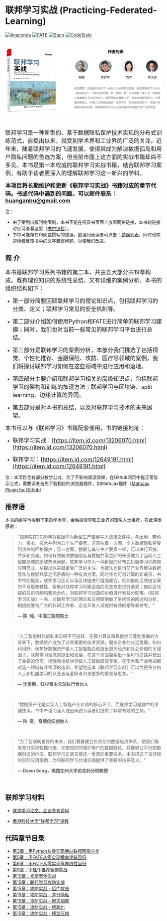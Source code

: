 # 联邦学习实战 (Practicing-Federated-Learning)

 [![Anaconda](https://img.shields.io/badge/Anaconda-v3-brightgreen?logo=Anaconda)](https://www.anaconda.com/) [![FATE](https://img.shields.io/badge/FATE-v1.5-brightgreen?logo=data:image/svg%2bxml;base64,PHN2ZyB4bWxucz0iaHR0cDovL3d3dy53My5vcmcvMjAwMC9zdmciIHZlcnNpb249IjEiIHdpZHRoPSI2MDAiIGhlaWdodD0iNjAwIj48cGF0aCBkPSJNMTI5IDExMWMtNTUgNC05MyA2Ni05MyA3OEwwIDM5OGMtMiA3MCAzNiA5MiA2OSA5MWgxYzc5IDAgODctNTcgMTMwLTEyOGgyMDFjNDMgNzEgNTAgMTI4IDEyOSAxMjhoMWMzMyAxIDcxLTIxIDY5LTkxbC0zNi0yMDljMC0xMi00MC03OC05OC03OGgtMTBjLTYzIDAtOTIgMzUtOTIgNDJIMjM2YzAtNy0yOS00Mi05Mi00MmgtMTV6IiBmaWxsPSIjZmZmIi8+PC9zdmc+)](https://github.com/FederatedAI/FATE) [![Stars](https://img.shields.io/github/stars/FederatedAI/Practicing-Federated-Learning.svg?style=flat-square&label=Stars&logo=github)](https://img.shields.io/github/stars/FederatedAI/Practicing-Federated-Learning.svg?style=flat-square&label=Stars&logo=github) [![CodeStyle](https://img.shields.io/badge/Check%20Style-Google-brightgreen)](https://checkstyle.sourceforge.io/google_style.html)   
&nbsp;

<div align=center>
<img width="900" src="figures/cover2.png" alt="联邦学习实战"/>
</div>


&nbsp; 

<font size=4>联邦学习是一种新型的、基于数据隐私保护技术实现的分布式训练范式，自提出以来，就受到学术界和工业界的广泛的关注。近年来，随着联邦学习的飞速发展，使得其成为解决数据孤岛和用户隐私问题的首选方案，但当前市面上这方面的实战书籍却尚不多见。本书是第一本权威的联邦学习实战书籍，结合联邦学习案例，有助于读者更深入的理解联邦学习这一新兴的学科。</font>

<font size=4>**本项目将长期维护和更新《联邦学习实战》书籍对应的章节代码。书或代码中遇到的问题，可以邮件联系：huanganbu@gmail.com**</font>

注：

- 由于受到出版刊物限制，本书不能在纸质书页面上放置网络链接，本书的链接对应可查看这里（[书中链接](figures/link.md)）。
- 书中可能存在印刷或撰写的错误，勘误列表读者可点击：[勘误列表](errata/errata.md)，同时也欢迎读者反馈书中的文字错误问题，以便我们改进。

## 简  介

<font size=4>本书是联邦学习系列书籍的第二本，共由五大部分共19章构成。既有理论知识的系统性总结，又有详细的案例分析，本书的组织结构如下：</font>

- <font size=4>第一部分简要回顾联邦学习的理论知识点，包括联邦学习的分类、定义；联邦学习常见的安全机制等。</font>

- <font size=4>第二部分介绍如何使用Python和FATE进行简单的联邦学习建模；同时，我们也对当前一些常见的联邦学习平台进行总结。</font>

- <font size=4>第三部分是联邦学习的案例分析，本部分我们挑选了包括视觉、个性化推荐、金融保险、攻防、医疗等领域的案例，我们将探讨联邦学习如何在这些领域中进行应用和落地。</font>

- <font size=4>第四部分主要介绍和联邦学习相关的高级知识点，包括联邦学习的架构和训练的加速方法；联邦学习与区块链、split learning、边缘计算的异同。</font>

- <font size=4>第五部分是对本书的总结，以及对联邦学习技术的未来展望。</font>



<font size=4>本书可以与《联邦学习》书籍配套使用，书的链接地址：</font>

- <font size=4>联邦学习实战：[https://item.jd.com/13206070.html](https://item.jd.com/13206070.html)</font>

- <font size=4>联邦学习：[https://item.jd.com/12649191.html](https://item.jd.com/12649191.html)</font>



注：本项目含有部分数学公式，为了不影响阅读效果，在Github网页中能正常显示公式，需要读者首先下载相应的浏览器插件，如MathJax插件（[MathJax Plugin for Github](https://chrome.google.com/webstore/detail/mathjax-plugin-for-github/ioemnmodlmafdkllaclgeombjnmnbima)）

## 推荐语

本书的编写也得到了来自学术界、金融投资界和工业界的知名人士推荐，在此深表感谢：

> <p>"国务院在2020年将数据作为新型生产要素写入法律文件中，与土地、劳动力、资本、技术并列为五个生产要素。这意味着一方面，个人数据隐私将受到法律的严格保护；另一方面，数据与其它生产要素一样，可以进行开放、共享和交易。如何有效解决数据隐私与数据共享之间的矛盾成为了当前人工智能领域的研究热点问题。联邦学习作为一种新型的分布式机器学习训练和应用范式，从提出以来就备受广泛的关注，也被认为是当前产业界解决数据隐私与数据共享之间矛盾的一种有效方案。同时作为可信计算的新成员，书中特别提到，联邦学习还可以与区块链进行强强联合，例如借助区块链记录的不可篡改特性，帮助对联邦学习可能面临的恶意攻击进行追溯；借助区块链的共识机制和智能合约，对联邦学习创造的价值进行利益分配等。《联邦学习实战》一书，对联邦学习的理论和应用案例做了系统性的阐述和分析，相信能够为广大的科研工作者、企业开发人员提供有效的指导和参考。"</p>
> <b>&mdash; 陈  纯，中国工程院院士</b>

&nbsp;

> <p>"人工智能时代的到来已经不可逆转，在算力算法和机器学习蓬勃发展的大背景下，数据资产成为了非常重要的技术资源，服务企业的长远发展。如何利用好、保护好数据资产是人工智能能否创造出更大经济和社会价值的关键因子。联邦学习理念的提出和发展，在这个方面探索出一条可行之路并做出了重要的示范。杨强教授是世界级人工智能研究专家，在学术和产业两端都对这一领域有非常深的造诣，希望他这本《联邦学习实战》可以为更多业内人士和机器学习的从业者与爱好者带来更多的启发与思考。"</p>
>
> <b>&mdash;  沈南鹏，红杉资本全球执行合伙人</b>

&nbsp;

> <p>"数据资产化是实现人工智能产业价值的核心环节，而联邦学习是其中的关键技术。书中严谨而深入浅出阐述为读者们提供了非常有效的工具。"</p>
>
> <b>&mdash; 陆  奇，奇绩创坛创始人</b>

&nbsp;

> <p>"为了互联网更好的未来，我们需要建立负责任的数据经济体系，使我们既能充分实现数据价值，又能很好的保护用户的数据隐私，并能够公平分配数据创造的价值。联邦学习正是支撑这一愿景的重要技术。本书描述了该领域的实际应用案例，为将联邦学习付诸实践提供了重要的指导意义。"</p>
>
> <b>&mdash; Dawn Song，美国加州大学伯克利分校教授</b>

&nbsp;

## 联邦学习材料

- [联邦学习论文、会议参考资料](https://github.com/innovation-cat/Awesome-Federated-Machine-Learning)

- [香港科技大学“联邦学习”课程](https://ising.cse.ust.hk/fl/index.html)

  


## 代码章节目录

 * [第3章：用Python从零实现横向联邦图像分类](chapter03_Python_image_classification)
 * [第5章：用FATE从零实现横向逻辑回归](chapter05_FATE_HFL)
 * [第6章：用FATE从零实现纵向线性回归](chapter06_FATE_VFL)
 * [第9章：个性化推荐案例实战](chapter09_Recommendation)
 * [第10章：视觉案例实战](chapter10_Computer_Vision)
 * [第15章：联邦学习攻防实战](chapter15_Attack_and_Defense)
 * [第15章：攻防实战 - 后门攻击](chapter15_Backdoor_Attack)
 * [第15章：攻防实战 - 差分隐私](chapter15_Differential_Privacy)
 * [第15章：攻防实战 - 同态加密](chapter15_Homomorphic_Encryption)
 * [第15章：攻防实战 - 稀疏化](chapter15_Sparsity)
 * [第15章：攻防实战 - 模型压缩](chapter15_Compression) 

